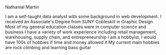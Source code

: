 Nathanial Martin

I am a self-taught data analyst with some background in web development. 
I received an Associate's Degree from SUNY Cobleskill in Graphic Design
  Most of my general education classes were in computer science and business
I have a variety of work experience including retail management, warehousing, supply chain, and entrepreneurship 
I am a hobbyist, I would have 100s of hobbies if time and money allowed it
  My current main hobbies are rock climbing and learning bass guitar
